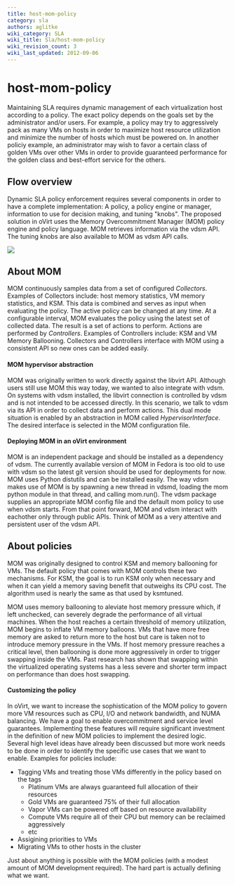 ```yaml
---
title: host-mom-policy
category: sla
authors: aglitke
wiki_category: SLA
wiki_title: Sla/host-mom-policy
wiki_revision_count: 3
wiki_last_updated: 2012-09-06
---
```


# host-mom-policy

Maintaining SLA requires dynamic management of each virtualization host according to a policy. The exact policy depends on the goals set by the administrator and/or users. For example, a policy may try to aggressively pack as many VMs on hosts in order to maximize host resource utilization and minimize the number of hosts which must be powered on. In another policiy example, an administrator may wish to favor a certain class of golden VMs over other VMs in order to provide guaranteed performance for the golden class and best-effort service for the others.

## Flow overview

Dynamic SLA policy enforcement requires several components in order to have a complete implementation: A policy, a policy engine or manager, information to use for decision making, and tuning "knobs". The proposed solution in oVirt uses the Memory Overcommitment Manager (MOM) policy engine and policy language. MOM retrieves information via the vdsm API. The tuning knobs are also available to MOM as vdsm API calls.

![](/images/wiki/mom-flow.png)

## About MOM

MOM continuously samples data from a set of configured *Collectors*. Examples of Collectors include: host memory statistics, VM memory statistics, and KSM. This data is combined and serves as input when evaluating the policy. The active policy can be changed at any time. At a configurable interval, MOM evaluates the policy using the latest set of collected data. The result is a set of actions to perform. Actions are performed by *Controllers*. Examples of Controllers include: KSM and VM Memory Ballooning. Collectors and Controllers interface with MOM using a consistent API so new ones can be added easily.

#### MOM hypervisor abstraction

MOM was originally written to work directly against the libvirt API. Although users still use MOM this way today, we wanted to also integrate with vdsm. On systems with vdsm installed, the libvirt connection is controlled by vdsm and is not intended to be accessed directly. In this scenario, we talk to vdsm via its API in order to collect data and perform actions. This dual mode situation is enabled by an abstraction in MOM called *HypervisorInterface*. The desired interface is selected in the MOM configuration file.

#### Deploying MOM in an oVirt environment

MOM is an independent package and should be installed as a dependency of vdsm. The currently available version of MOM in Fedora is too old to use with vdsm so the latest git version should be used for deployments for now. MOM uses Python distutils and can be installed easily. The way vdsm makes use of MOM is by spawning a new thread in vdsmd, loading the mom python module in that thread, and calling mom.run(). The vdsm package supplies an appropriate MOM config file and the default mom policy to use when vdsm starts. From that point forward, MOM and vdsm interact with eachother only through public APIs. Think of MOM as a very attentive and persistent user of the vdsm API.

## About policies

MOM was originally designed to control KSM and memory ballooning for VMs. The default policy that comes with MOM controls these two mechanisms. For KSM, the goal is to run KSM only when necessary and when it can yield a memory saving benefit that outweighs its CPU cost. The algorithm used is nearly the same as that used by ksmtuned.

MOM uses memory ballooning to aleviate host memory pressure which, if left unchecked, can severely degrade the performance of all virtual machines. When the host reaches a certain threshold of memory utilization, MOM begins to inflate VM memory balloons. VMs that have more free memory are asked to return more to the host but care is taken not to introduce memory pressure in the VMs. If host memory pressure reaches a critical level, then ballooning is done more aggressively in order to trigger swapping inside the VMs. Past research has shown that swapping within the virtualized operating systems has a less severe and shorter term impact on performance than does host swapping.

#### Customizing the policy

In oVirt, we want to increase the sophistication of the MOM policy to govern more VM resources such as CPU, I/O and network bandwidth, and NUMA balancing. We have a goal to enable overcommitment and service level guarantees. Implementing these features will require significant investment in the definition of new MOM policies to implement the desired logic. Several high level ideas have already been discussed but more work needs to be done in order to identify the specific use cases that we want to enable. Examples for policies include:

*   Tagging VMs and treating those VMs differently in the policy based on the tags
    -   Platinum VMs are always guaranteed full allocation of their resources
    -   Gold VMs are guaranteed 75% of their full allocation
    -   Vapor VMs can be powered off based on resource availability
    -   Compute VMs require all of their CPU but memory can be reclaimed aggressively
    -   etc
*   Assigining priorities to VMs
*   Migrating VMs to other hosts in the cluster

Just about anything is possible with the MOM policies (with a modest amount of MOM development required). The hard part is actually defining what we want.

